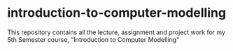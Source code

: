 # introduction-to-computer-modelling
This repository contains all the lecture, assignment and project work for my 5th Semester course, "Introduction to Computer Modelling"
